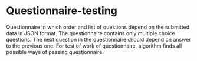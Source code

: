 # Questionnaire-testing
Questionnaire in which order and list of questions depend on the submitted data in JSON format. The questionnaire contains only multiple choice questions.
The next question in the questionnaire should depend on answer to the previous one.
For test of work of questionnaire, algorithm finds all possible ways of passing questionnaire.
